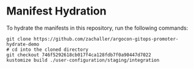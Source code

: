 # Manifest Hydration

To hydrate the manifests in this repository, run the following commands:

```shell
git clone https://github.com/zachaller/argocon-gitops-promoter-hydrate-demo
# cd into the cloned directory
git checkout 746f5292618cb017f4ca128fdb7f0a90447d7022
kustomize build ./user-configuration/staging/integration
```
